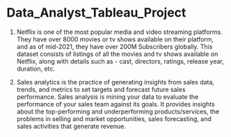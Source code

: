 # Data_Analyst_Tableau_Project

1. Netflix is one of the most popular media and video streaming platforms. They have over 8000 movies or tv shows available on their platform, and as of mid-2021, they have over 200M Subscribers globally. This dataset consists of listings of all the movies and tv shows available on Netflix, along with details such as - cast, directors, ratings, release year, duration, etc.

2. Sales analytics is the practice of generating insights from sales data, trends, and metrics to set targets and forecast future sales performance. Sales analysis is mining your data to evaluate the performance of your sales team against its goals. It provides insights about the top-performing and underperforming products/services, the problems in selling and market opportunities, sales forecasting, and sales activities that generate revenue.
